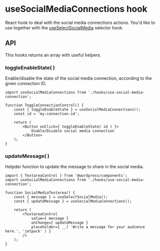 # useSocialMediaConnections hook

React hook to deal with the social media connections actions.
You'd like to use together with the [useSelectSocialMedia](../use-select-social-media) selector hook.

## API 

This hooks returns an array with useful helpers.

### toggleEnableState( <id> )

Enable/disable the state of the social media connection, according to the given connection ID.

```es6
import useSocialMediaConnections from './hooks/use-social-media-connection';

function ToggleConnectionControl() {
	const { toggleEnableState } = useSocialMediaConnections();
	const id = 'my-connection-id';

	return (
		<Button onClick={ toggleEnableState( id ) }>
			Enable/Disable social media connection
		</Button>
	);
}
```

### updateMessage( <message> )

Helpder function to update the message to share in the social media.

```es6
import { TextareaControl } from '@wordpress/components';
import useSocialMediaConnections from './hooks/use-social-media-connection';

function SocialMediaTextarea() {
	const { message } = useSelectSocialMedia();
	const { updateMessage } = useSocialMediaConnections();

	return (
		<TextareaControl
			value={ message }
			onChange={ updateMessage }
			placeholder={ __( 'Write a message for your audience here.', 'jetpack' ) }
		/>
	);
}
```
